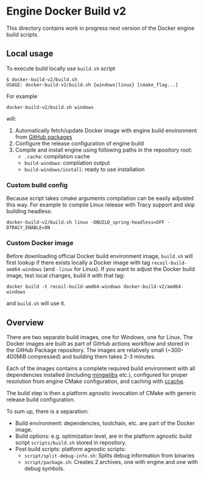 # Engine Docker Build v2

This directory contains work in progress next version of the Docker engine
build scripts.

## Local usage

To execute build locally use `build.sh` script

```console
$ docker-build-v2/build.sh
USAGE: docker-build-v2/build.sh {windows|linux} [cmake_flag...]
```

For example

```shell
docker-build-v2/build.sh windows
```

will:

1. Automatically fetch/update Docker image with engine build environment from
   [GitHub packages](https://github.com/beyond-all-reason?tab=packages&repo_name=spring)
2. Configure the release configuration of engine build
3. Compile and install engine using following paths in the repository root:
   - `.cache`: compilation cache
   - `build-windows`: compilation output
   - `build-windows/install`: ready to use installation

### Custom build config

Because script takes cmake arguments compilation can be easily adjusted this
way. For example to compile Linux release with Tracy support and skip building
headless:

```shell
docker-build-v2/build.sh linux -DBUILD_spring-headless=OFF -DTRACY_ENABLE=ON
```

### Custom Docker image

Before downloading official Docker build environment image, `build.sh` will
first lookup if there exists locally a Docker image with tag
`recoil-build-amd64-windows` (and `-linux` for Linux). If you want to adjust
the Docker build image, test local changes, build it with that tag:

```shell
docker build -t recoil-build-amd64-windows docker-build-v2/amd64-windows
```

and `build.sh` will use it.

## Overview

There are two separate build images, one for Windows, one for Linux. The Docker
images are built as part of GitHub actions workflow and stored in the GitHub
Package repository. The images are relatively small (~300-400MiB compressed)
and building them takes 2-3 minutes.

Each of the images contains a complete required build environment with all
dependencies installed (including
[mingwlibs](https://github.com/beyond-all-reason/mingwlibs64) etc.), configured
for proper resolution from engine CMake configuration, and caching with
[ccache](https://ccache.dev/).

The build step is then a platform agnostic invocation of CMake with generic
release build configuration.

To sum up, there is a separation:

- Build environment: dependencies, toolchain, etc. are part of the Docker
  image.
- Build options: e.g. optimization level, are in the platform agnostic build
  script `scripts/build.sh` stored in repository.
- Post build scripts: platform agnostic scripts:
  - `script/split-debug-info.sh`: Splits debug information from binaries
  - `script/package.sh`: Creates 2 archives, one with engine and one with
     debug symbols.
